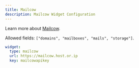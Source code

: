 ```yaml
---
title: Mailcow
description: Mailcow Widget Configuration
---
```


Learn more about [Mailcow](https://github.com/mailcow/mailcow-dockerized).

Allowed fields: `["domains", "mailboxes", "mails", "storage"]`.

```yaml
widget:
  type: mailcow
  url: https://mailcow.host.or.ip
  key: mailcowapikey
```
